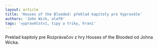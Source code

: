 ```yaml
---
layout: article
title: 'Houses of the Blooded: překlad kapitoly pro Vypravěče'
authors: 'John Wick, alef0'
tags: 'vypravěčství, tipy a triky, hraní'
---
```


Preklad kapitoly pre Rozprávačov z hry Houses of the Blooded
od Johna Wicka.
